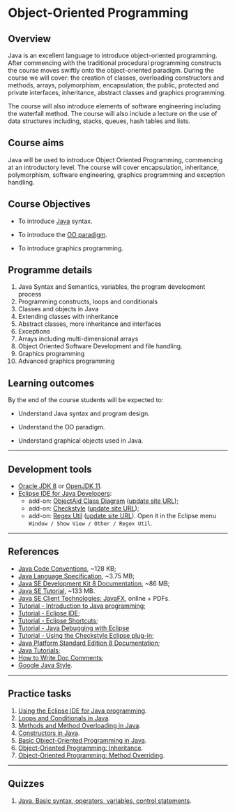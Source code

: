 # Object-Oriented Programming

## Overview
Java is an excellent language to introduce object-oriented programming. After commencing with the traditional procedural programming constructs the course moves swiftly onto the object-oriented paradigm. During the course we will cover: the creation of classes, overloading constructors and methods, arrays, polymorphism, encapsulation, the public, protected and private interfaces, inheritance, abstract classes and graphics programming.

The course will also introduce elements of software engineering including the waterfall method. The course will also include a lecture on the use of data structures including, stacks, queues, hash tables and lists.

## Course aims
Java will be used to introduce Object Oriented Programming, commencing at an introductory level. The course will cover encapsulation, inheritance, polymorphism, software engineering, graphics programming and exception handling.

## Course Objectives

- To introduce [Java](https://en.wikipedia.org/wiki/Java_(programming_language)) syntax.

- To introduce the [OO paradigm](https://en.wikipedia.org/wiki/Object-oriented_programming).

- To introduce graphics programming.

## Programme details

1. Java Syntax and Semantics, variables, the program development process
2. Programming constructs, loops and conditionals
3. Classes and objects in Java
4. Extending classes with inheritance
5. Abstract classes, more inheritance  and interfaces
6. Exceptions
7. Arrays including multi-dimensional arrays
8. Object Oriented Software Development and file handling.
9. Graphics programming
10. Advanced graphics programming

## Learning outcomes

By the end of the course students will be expected to:

- Understand Java syntax and program design.

- Understand the OO paradigm.

- Understand graphical objects used in Java.

---

<span id="soft"></span>
## Development tools

- [Oracle JDK 8](http://www.oracle.com/technetwork/java/javase/downloads/jdk8-downloads-2133151.html) or [OpenJDK 11](https://adoptopenjdk.net/?variant=openjdk11&jvmVariant=hotspot).
- [Eclipse IDE for Java Developers](http://www.eclipse.org/downloads/eclipse-packages/):
	- add-on: [ObjectAid Class Diagram](http://www.objectaid.com/class-diagram) ([update site URL](http://www.objectaid.com/update/current/));
	- add-on: [Checkstyle](https://checkstyle.org/eclipse-cs/#!/) ([update site URL](http://eclipse-cs.sourceforge.net/update));
	- add-on: [Regex Util](http://myregexp.com/eclipsePlugin.html) ([update site URL](http://regex-util.sourceforge.net/update/)). Open it in the Eclipse menu `Window / Show View / Other / Regex Util`.

---

<span id="references"></span>
## References

- [Java Code Conventions](http://www.oracle.com/technetwork/java/codeconventions-150003.pdf), ~128 KB;
- [Java Language Specification](http://docs.oracle.com/javase/specs/jls/se8/jls8.pdf), ~3.75 MB;
- [Java SE Development Kit 8 Documentation](http://www.oracle.com/technetwork/java/javase/documentation/jdk8-doc-downloads-2133158.html), ~86 MB;
- [Java SE Tutorial](http://www.oracle.com/technetwork/java/javase/java-tutorial-downloads-2005894.html), ~133 MB.
- [Java SE Client Technologies: JavaFX](http://docs.oracle.com/javase/8/javase-clienttechnologies.htm), online + PDFs.
- [Tutorial - Introduction to Java programming](http://www.vogella.com/tutorials/JavaIntroduction/article.html);
- [Tutorial - Eclipse IDE](http://www.vogella.com/tutorials/Eclipse/article.html);
- [Tutorial - Eclipse Shortcuts](http://www.vogella.com/tutorials/EclipseShortcuts/article.html);
- [Tutorial - Java Debugging with Eclipse](http://www.vogella.com/tutorials/EclipseDebugging/article.html)
- [Tutorial - Using the Checkstyle Eclipse plug-in](http://www.vogella.com/tutorials/Checkstyle/article.html);
- [Java Platform Standard Edition 8 Documentation](http://docs.oracle.com/javase/8/docs/);
- [Java Tutorials](http://docs.oracle.com/javase/tutorial/index.html);
- [How to Write Doc Comments](http://www.oracle.com/technetwork/java/javase/documentation/index-137868.html);
- [Google Java Style](http://google-styleguide.googlecode.com/svn/trunk/javaguide.html).

---

<span id="practice"></span>
## Practice tasks

1. [Using the Eclipse IDE for Java programming](task01.md).
2. [Loops and Conditionals in Java](task02.md).
3. [Methods and Method Overloading in Java](task03.md).
4. [Constructors in Java](task04.md).
5. [Basic Object-Oriented Programming in Java](task05.md).
6. [Object-Oriented Programming: Inheritance](task06.md).
7. [Object-Oriented Programming: Method Overriding](task07.md).

---

<span id="quiz"></span>
## Quizzes

1. [Java. Basic syntax, operators, variables, control statements](https://forms.gle/8FCMaqnzL1JMUvJz5).


